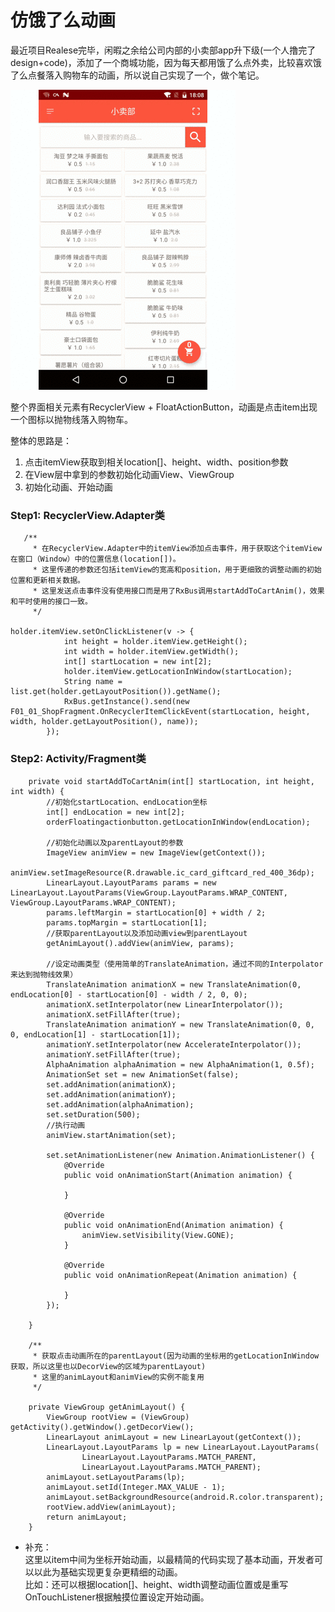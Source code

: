 # 仿饿了么动画

 最近项目Realese完毕，闲暇之余给公司内部的小卖部app升下级(一个人撸完了design+code)，添加了一个商城功能，因为每天都用饿了么点外卖，比较喜欢饿了么点餐落入购物车的动画，所以说自己实现了一个，做个笔记。
 
 ![](https://github.com/xiejinpeng007/LearnNotes/blob/master/ElemeAnim/elemeanim.gif)  
 
 整个界面相关元素有RecyclerView + FloatActionButton，动画是点击item出现一个图标以抛物线落入购物车。
 
 整体的思路是：  
 1. 点击itemView获取到相关location[]、height、width、position参数   
 2. 在View层中拿到的参数初始化动画View、ViewGroup  
 3. 初始化动画、开始动画
   
### Step1:  RecyclerView.Adapter类
```
   /**
     * 在RecyclerView.Adapter中的itemView添加点击事件，用于获取这个itemView在窗口（Window）中的位置信息(location[])。
     * 这里传递的参数还包括itemView的宽高和position，用于更细致的调整动画的初始位置和更新相关数据。
     * 这里发送点击事件没有使用接口而是用了RxBus调用startAddToCartAnim()，效果和平时使用的接口一致。
     */

holder.itemView.setOnClickListener(v -> {
            int height = holder.itemView.getHeight();
            int width = holder.itemView.getWidth();
            int[] startLocation = new int[2];
            holder.itemView.getLocationInWindow(startLocation);
            String name = list.get(holder.getLayoutPosition()).getName();
            RxBus.getInstance().send(new F01_01_ShopFragment.OnRecyclerItemClickEvent(startLocation, height, width, holder.getLayoutPosition(), name));
        });
```

### Step2: Activity/Fragment类

```
    private void startAddToCartAnim(int[] startLocation, int height, int width) {
        //初始化startLocation、endLocation坐标
        int[] endLocation = new int[2];
        orderFloatingactionbutton.getLocationInWindow(endLocation);

        //初始化动画以及parentLayout的参数
        ImageView animView = new ImageView(getContext());
        animView.setImageResource(R.drawable.ic_card_giftcard_red_400_36dp);
        LinearLayout.LayoutParams params = new LinearLayout.LayoutParams(ViewGroup.LayoutParams.WRAP_CONTENT, ViewGroup.LayoutParams.WRAP_CONTENT);
        params.leftMargin = startLocation[0] + width / 2;
        params.topMargin = startLocation[1];
        //获取parentLayout以及添加动画view到parentLayout
        getAnimLayout().addView(animView, params);

        //设定动画类型（使用简单的TranslateAnimation，通过不同的Interpolator来达到抛物线效果）
        TranslateAnimation animationX = new TranslateAnimation(0, endLocation[0] - startLocation[0] - width / 2, 0, 0);
        animationX.setInterpolator(new LinearInterpolator());
        animationX.setFillAfter(true);
        TranslateAnimation animationY = new TranslateAnimation(0, 0, 0, endLocation[1] - startLocation[1]);
        animationY.setInterpolator(new AccelerateInterpolator());
        animationY.setFillAfter(true);
        AlphaAnimation alphaAnimation = new AlphaAnimation(1, 0.5f);
        AnimationSet set = new AnimationSet(false);
        set.addAnimation(animationX);
        set.addAnimation(animationY);
        set.addAnimation(alphaAnimation);
        set.setDuration(500);
        //执行动画
        animView.startAnimation(set);

        set.setAnimationListener(new Animation.AnimationListener() {
            @Override
            public void onAnimationStart(Animation animation) {

            }

            @Override
            public void onAnimationEnd(Animation animation) {
                animView.setVisibility(View.GONE);
            }

            @Override
            public void onAnimationRepeat(Animation animation) {

            }
        });

    }
    
    /**
     * 获取点击动画所在的parentLayout(因为动画的坐标用的getLocationInWindow获取，所以这里也以DecorView的区域为parentLayout)
     * 这里的animLayout和animView的实例不能复用
     */

    private ViewGroup getAnimLayout() {
        ViewGroup rootView = (ViewGroup) getActivity().getWindow().getDecorView();
        LinearLayout animLayout = new LinearLayout(getContext());
        LinearLayout.LayoutParams lp = new LinearLayout.LayoutParams(
                LinearLayout.LayoutParams.MATCH_PARENT,
                LinearLayout.LayoutParams.MATCH_PARENT);
        animLayout.setLayoutParams(lp);
        animLayout.setId(Integer.MAX_VALUE - 1);
        animLayout.setBackgroundResource(android.R.color.transparent);
        rootView.addView(animLayout);
        return animLayout;
    }
```
* 补充：  
这里以item中间为坐标开始动画，以最精简的代码实现了基本动画，开发者可以以此为基础实现更复杂更精细的动画。  
比如：还可以根据location[]、height、width调整动画位置或是重写OnTouchListener根据触摸位置设定开始动画。
